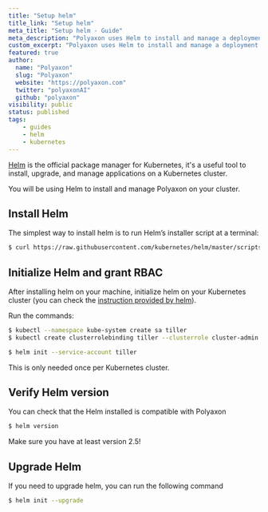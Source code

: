 ```yaml
---
title: "Setup helm"
title_link: "Setup helm"
meta_title: "Setup helm - Guide"
meta_description: "Polyaxon uses Helm to install and manage a deployment on Kubernetes."
custom_excerpt: "Polyaxon uses Helm to install and manage a deployment on Kubernetes."
featured: true
author:
  name: "Polyaxon"
  slug: "Polyaxon"
  website: "https://polyaxon.com"
  twitter: "polyaxonAI"
  github: "polyaxon"
visibility: public
status: published
tags:
    - guides
    - helm
    - kubernetes
---
```


[Helm](https://helm.sh/) is the official package manager for Kubernetes,
it's a useful tool to install, upgrade, and manage applications on a Kubernetes cluster.

You will be using Helm to install and manage Polyaxon on your cluster.

## Install Helm

The simplest way to install helm is to run Helm’s installer script at a terminal:

```bash
$ curl https://raw.githubusercontent.com/kubernetes/helm/master/scripts/get | bash
```

## Initialize Helm and grant RBAC

After installing helm on your machine, initialize helm on your Kubernetes cluster
(you can check the [instruction provided by helm](https://github.com/kubernetes/helm/blob/master/docs/rbac.md)).

Run the commands:

```bash
$ kubectl --namespace kube-system create sa tiller
$ kubectl create clusterrolebinding tiller --clusterrole cluster-admin --serviceaccount=kube-system:tiller
```

```bash
$ helm init --service-account tiller
```

This is only needed once per Kubernetes cluster.


## Verify Helm version

You can check that the Helm installed is compatible with Polyaxon

```bash
$ helm version
```

Make sure you have at least version 2.5!

## Upgrade Helm

If you need to upgrade helm, you can run the following command

```bash
$ helm init --upgrade
```
